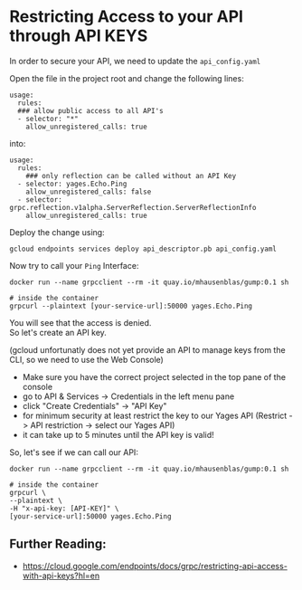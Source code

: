 # Restricting Access to your API through API KEYS

In order to secure your API, we need to update the ```api_config.yaml```

Open the file in the project root and change the following lines:

```
usage:
  rules:
  ### allow public access to all API's
  - selector: "*"
    allow_unregistered_calls: true
```

into:

```
usage:
  rules:
    ### only reflection can be called without an API Key
  - selector: yages.Echo.Ping
    allow_unregistered_calls: false
  - selector: grpc.reflection.v1alpha.ServerReflection.ServerReflectionInfo
    allow_unregistered_calls: true
```

Deploy the change using:
```
gcloud endpoints services deploy api_descriptor.pb api_config.yaml
```

Now try to call your ```Ping``` Interface:
```
docker run --name grpcclient --rm -it quay.io/mhausenblas/gump:0.1 sh

# inside the container
grpcurl --plaintext [your-service-url]:50000 yages.Echo.Ping
```

You will see that the access is denied.  
So let's create an API key.

(gcloud unfortunatly does not yet provide an API to manage keys from the CLI, so we need to use the Web Console)

- Make sure you have the correct project selected in the top pane of the console
- go to API & Services -> Credentials in the left menu pane
- click "Create Credentials" -> "API Key"
- for minimum security at least restrict the key to our Yages API (Restrict -> API restriction -> select our Yages API)
- it can take up to 5 minutes until the API key is valid!

So, let's see if we can call our API:

```
docker run --name grpcclient --rm -it quay.io/mhausenblas/gump:0.1 sh

# inside the container
grpcurl \
--plaintext \
-H "x-api-key: [API-KEY]" \
[your-service-url]:50000 yages.Echo.Ping
```


## Further Reading:
- https://cloud.google.com/endpoints/docs/grpc/restricting-api-access-with-api-keys?hl=en